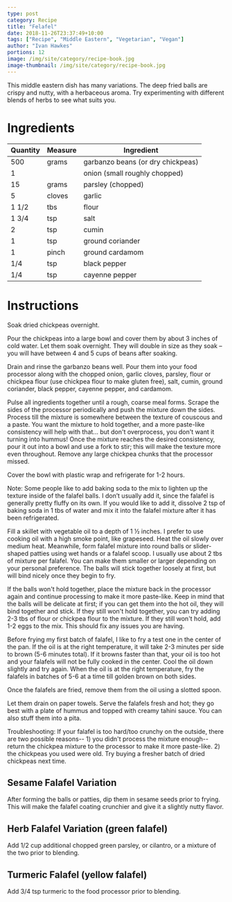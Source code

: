 ```yaml
---
type: post
category: Recipe
title: "Felafel"
date: 2018-11-26T23:37:49+10:00
tags: ["Recipe", "Middle Eastern", "Vegetarian", "Vegan"]
author: "Ivan Hawkes"
portions: 12
image: /img/site/category/recipe-book.jpg
image-thumbnail: /img/site/category/recipe-book.jpg
---
```


This middle eastern dish has many variations. The deep fried balls are crispy and nutty, with a herbaceous aroma. Try experimenting with different blends of herbs to see what suits you.
<!--more-->

# Ingredients

Quantity		| Measure 			| Ingredient
----------------|-------------------|-----------
500				| grams				| garbanzo beans (or dry chickpeas)
1				| 					| onion (small roughly chopped)
15				| grams				| parsley (chopped)
5				| cloves			| garlic
1 1/2			| tbs				| flour
1 3/4			| tsp				| salt
2				| tsp				| cumin
1				| tsp				| ground coriander
1				| pinch				| ground cardamom
1/4				| tsp				| black pepper
1/4				| tsp				| cayenne pepper

# Instructions

Soak dried chickpeas overnight.

Pour the chickpeas into a large bowl and cover them by about 3 inches of cold water. Let them soak overnight. They will double in size as they soak – you will have between 4 and 5 cups of beans after soaking.

Drain and rinse the garbanzo beans well. Pour them into your food processor along with the chopped onion, garlic cloves, parsley, flour or chickpea flour (use chickpea flour to make gluten free), salt, cumin, ground coriander, black pepper, cayenne pepper, and cardamom.

Pulse all ingredients together until a rough, coarse meal forms. Scrape the sides of the processor periodically and push the mixture down the sides. Process till the mixture is somewhere between the texture of couscous and a paste. You want the mixture to hold together, and a more paste-like consistency will help with that... but don't overprocess, you don't want it turning into hummus!
Once the mixture reaches the desired consistency, pour it out into a bowl and use a fork to stir; this will make the texture more even throughout. Remove any large chickpea chunks that the processor missed.

Cover the bowl with plastic wrap and refrigerate for 1-2 hours.

Note: Some people like to add baking soda to the mix to lighten up the texture inside of the falafel balls. I don’t usually add it, since the falafel is generally pretty fluffy on its own. If you would like to add it, dissolve 2 tsp of baking soda in 1 tbs of water and mix it into the falafel mixture after it has been refrigerated.

Fill a skillet with vegetable oil to a depth of 1 ½ inches. I prefer to use cooking oil with a high smoke point, like grapeseed. Heat the oil slowly over medium heat. Meanwhile, form falafel mixture into round balls or slider-shaped patties using wet hands or a falafel scoop. I usually use about 2 tbs of mixture per falafel. You can make them smaller or larger depending on your personal preference. The balls will stick together loosely at first, but will bind nicely once they begin to fry.

If the balls won't hold together, place the mixture back in the processor again and continue processing to make it more paste-like. Keep in mind that the balls will be delicate at first; if you can get them into the hot oil, they will bind together and stick. If they still won't hold together, you can try adding 2-3 tbs of flour or chickpea flour to the mixture. If they still won't hold, add 1-2 eggs to the mix. This should fix any issues you are having.

Before frying my first batch of falafel, I like to fry a test one in the center of the pan. If the oil is at the right temperature, it will take 2-3 minutes per side to brown (5-6 minutes total). If it browns faster than that, your oil is too hot and your falafels will not be fully cooked in the center. Cool the oil down slightly and try again. When the oil is at the right temperature, fry the falafels in batches of 5-6 at a time till golden brown on both sides.

Once the falafels are fried, remove them from the oil using a slotted spoon.

Let them drain on paper towels. Serve the falafels fresh and hot; they go best with a plate of hummus and topped with creamy tahini sauce. You can also stuff them into a pita.

Troubleshooting: If your falafel is too hard/too crunchy on the outside, there are two possible reasons-- 1) you didn't process the mixture enough-- return the chickpea mixture to the processor to make it more paste-like. 2) the chickpeas you used were old. Try buying a fresher batch of dried chickpeas next time.

## Sesame Falafel Variation

After forming the balls or patties, dip them in sesame seeds prior to frying. This will make the falafel coating crunchier and give it a slightly nutty flavor.

## Herb Falafel Variation (green falafel)

Add 1/2 cup additional chopped green parsley, or cilantro, or a mixture of the two prior to blending.

## Turmeric Falafel (yellow falafel)

Add 3/4 tsp turmeric to the food processor prior to blending.